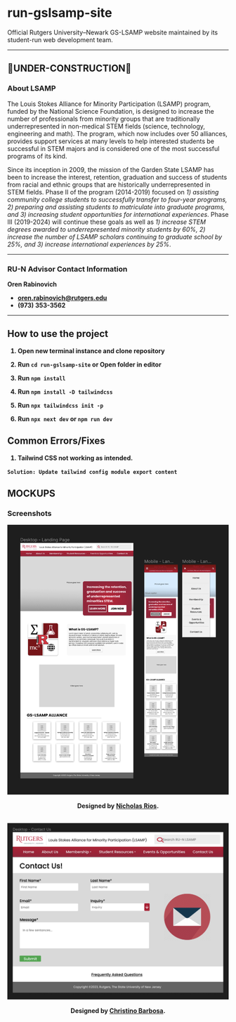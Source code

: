 # run-gslsamp-site
Official Rutgers University–Newark GS-LSAMP website maintained by its student-run web development team.
***

## 🚧UNDER-CONSTRUCTION🚧
### About LSAMP
The Louis Stokes Alliance for Minority Participation (LSAMP) program, funded by the National Science Foundation, is designed to increase the number of professionals from minority groups that are traditionally underrepresented in non-medical STEM fields (science, technology, engineering and math). The program, which now includes over 50 alliances, provides support services at many levels to help interested students be successful in STEM majors and is considered one of the most successful programs of its kind.

Since its inception in 2009, the mission of the Garden State LSAMP has been to increase the interest, retention, graduation and success of students from racial and ethnic groups that are historically underrepresented in STEM fields. Phase II of the program (2014-2019) focused on <i>1) assisting community college students to successfully transfer to four-year programs, 2) preparing and assisting students to matriculate into graduate programs, and 3) increasing student opportunities for international experiences</i>. Phase III (2019-2024) will continue these goals as well as <i>1) increase STEM degrees awarded to underrepresented minority students by 60%, 2) increase the number of LSAMP scholars continuing to graduate school by 25%, and 3) increase international experiences by 25%</i>. 
***

### RU-N Advisor Contact Information
<b>Oren Rabinovich<b>
- oren.rabinovich@rutgers.edu
- (973) 353-3562
***

## How to use the project
1. Open new terminal instance and clone repository

2. **Run** `cd run-gslsamp-site` or **Open folder in editor** 

3. **Run** `npm install`

4. **Run** `npm install -D tailwindcss`

5. **Run** `npx tailwindcss init -p` 

6. **Run** `npx next dev` or `npm run dev`

## Common Errors/Fixes
1. Tailwind CSS not working as intended.
   
`Solution: Update tailwind config module export content`

## MOCKUPS
### Screenshots
<div align="center">
  <img width="600" src="./mockups/run-lsamp-landingpage.png" alt="Mockup design for landing page">
  <br>
  <p>
    Designed by <a href="https://github.com/RiosNicholas"> Nicholas Rios</a>.
  </p>
  <br>
 
  <img width="600" src="./mockups/run-lsamp-contact.png" alt="Mockup design for contact page">
  <br>
  <p>
  Designed by <a href="https://github.com/christinolb"> Christino Barbosa</a>.
  </p>
</div>
